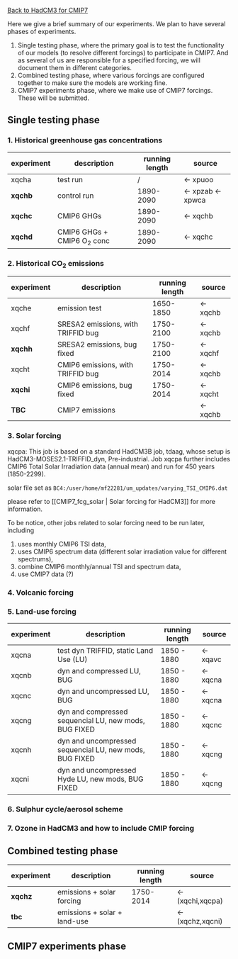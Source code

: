 [Back to HadCM3 for CMIP7](HadCM3_CMIP7.md)

Here we give a brief summary of our experiments. We plan to have several phases of experiments.
1. Single testing phase, where the primary goal is to test the functionality of our models (to resolve different forcings) to participate in CMIP7. And as several of us are responsible for a specified forcing, we will document them in different categories.
2. Combined testing phase, where various forcings are configured together to make sure the models are working fine.
3. CMIP7 experiments phase, where we make use of CMIP7 forcings. These will be submitted.

## Single testing phase

### 1. Historical greenhouse gas concentrations

| experiment | description                           | running length | source            |
| ---------- | ------------------------------------- | -------------- | ----------------- |
| xqcha      | test run                              | /              | <- xpuoo          |
| **xqchb**  | control run                           | 1890-2090      | <- xpzab <- xpwca |
| **xqchc**  | CMIP6 GHGs                            | 1890-2090      | <- xqchb          |
| **xqchd**  | CMIP6 GHGs + CMIP6 O<sub>2</sub> conc | 1890-2090      | <- xqchc          |


### 2. Historical CO<sub>2</sub> emissions

| experiment | description                        | running length | source   |
| ---------- | ---------------------------------- | -------------- | -------- |
| xqche      | emission test                      | 1650-1850      | <- xqchb |
| xqchf      | SRESA2 emissions, with TRIFFID bug | 1750-2100      | <- xqchb |
| **xqchh**  | SRESA2 emissions, bug fixed        | 1750-2100      | <- xqchf |
| xqcht      | CMIP6 emissions, with TRIFFID bug  | 1750-2014      | <- xqchb |
| **xqchi**  | CMIP6 emissions, bug fixed         | 1750-2014      | <- xqcht |
| **TBC**    | CMIP7 emissions                    |                | <- xqchb |

### 3. Solar forcing
xqcpa: 
This job is based on a standard HadCM3B job, tdaag, whose setup is HadCM3-MOSES2.1-TRIFFID_dyn, Pre-industrial. Job xqcpa further includes CMIP6 Total Solar Irradiation data (annual mean) and run for 450 years (1850-2299).

solar file set as `BC4:/user/home/mf22281/um_updates/varying_TSI_CMIP6.dat`  

please refer to [[CMIP7_fcg_solar | Solar forcing for HadCM3]] for more information.

To be notice, other jobs related to solar forcing need to be run later, including 
1) uses monthly CMIP6 TSI data, 
2) uses CMIP6 spectrum data (different solar irradiation value for different spectrums), 
3) combine CMIP6 monthly/annual TSI and spectrum data, 
4) use CMIP7 data (?)

### 4. Volcanic forcing

### 5. Land-use forcing

| experiment | description                                             | running length | source   |
| ---------- | --------------------------------------------------------| -------------- | -------- |
| xqcna      | test dyn TRIFFID, static Land Use  (LU)                 | 1850 - 1880    | <- xqavc |
| xqcnb      | dyn and compressed LU, BUG                              | 1850 - 1880    | <- xqcna |
| xqcnc      | dyn and uncompressed LU, BUG                            | 1850 - 1880    | <- xqcna |
| xqcng      | dyn and compressed sequencial LU, new mods, BUG FIXED   | 1850 - 1880    | <- xqcnc |
| xqcnh      | dyn and uncompressed sequencial LU, new mods, BUG FIXED | 1850 - 1880    | <- xqcng |
| xqcni      | dyn and uncompressed Hyde LU, new mods, BUG FIXED       | 1850 - 1880    | <- xqcng |


### 6. Sulphur cycle/aerosol scheme

### 7. Ozone in HadCM3 and how to include CMIP forcing

## Combined testing phase

| experiment | description                  | running length | source           |
| ---------- | ---------------------------- | -------------- | ---------------- |
| **xqchz**  | emissions + solar forcing    | 1750-2014      | <- (xqchi,xqcpa) |
| **tbc**    | emissions + solar + land-use |                | <- (xqchz,xqcni) |

## CMIP7 experiments phase
